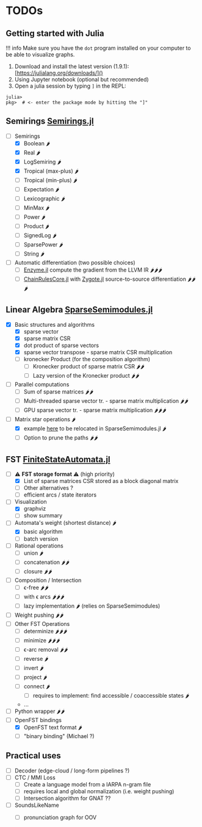 # TODOs

## Getting started with Julia

!!! info
    Make sure you have the `dot` program installed on your computer to
    be able to visualize graphs.

1. Download and install the latest version (1.9.1): [https://julialang.org/downloads/]()
2. Using Jupyter notebook (optional but recommended)
  1. Open a julia session by typing `]` in the REPL:

  ```$ julia
  julia>
  pkg>  # <- enter the package mode by hitting the "]"
  ```


## Semirings [Semirings.jl](https://gitlab.lisn.upsaclay.fr/fast/semirings.jl)
- [ ] Semirings
  - [x] Boolean 🌶
  - [x] Real 🌶
  - [x] LogSemiring 🌶
  - [x] Tropical (max-plus) 🌶
  - [ ] Tropical (min-plus) 🌶
  - [ ] Expectation 🌶
  - [ ] Lexicographic 🌶
  - [ ] MinMax 🌶
  - [ ] Power 🌶
  - [ ] Product 🌶
  - [ ] SignedLog 🌶
  - [ ] SparsePower 🌶
  - [ ] String 🌶
- [ ] Automatic differentiation (two possible choices)
  - [ ] [Enzyme.jl](https://github.com/EnzymeAD/Enzyme.jl) compute the
    gradient from the LLVM IR 🌶🌶🌶
  - [ ] [ChainRulesCore.jl](https://github.com/JuliaDiff/ChainRulesCore.jl)
    with [Zygote.jl](https://github.com/FluxML/Zygote.jl) source-to-source
    differentiation 🌶🌶🌶

## Linear Algebra [SparseSemimodules.jl](https://gitlab.lisn.upsaclay.fr/fast/sparsesemimodules.jl)
- [x] Basic structures and algorithms
  - [x] sparse vector
  - [x] sparse matrix CSR
  - [x] dot product of sparse vectors
  - [x] sparse vector transpose - sparse matrix CSR multiplication
  - [ ] kronecker Product (for the composition algorithm)
    - [ ] Kronecker product of sparse matrix CSR 🌶🌶
    - [ ] Lazy version of the Kronecker product 🌶🌶
- [ ] Parallel computations
  - [ ] Sum of sparse matrices 🌶🌶
  - [ ] Multi-threaded sparse vector tr. - sparse matrix multiplication
    🌶🌶
  - [ ] GPU sparse vector tr. - sparse matrix multiplication 🌶🌶🌶
- [ ] Matrix star operations 🌶
  - [x] example [here](https://gitlab.lisn.upsaclay.fr/fast/finitestateautomata.jl/-/blob/jsalt2023-workshop/src/transitionmatrix.jl)
    to be relocated in SparseSemimodules.jl 🌶
  - [ ] Option to prune the paths 🌶🌶

## FST [FiniteStateAutomata.jl](https://gitlab.lisn.upsaclay.fr/fast/finitestateautomata.jl)
- [ ] ⚠ **FST storage format** ⚠ (high priority)
  - [x] List of sparse matrices CSR stored as a block diagonal matrix
  - [ ] Other alternatives ?
  - [ ] efficient arcs / state iterators
- [ ] Visualization
  - [x] graphviz
  - [ ] show summary
- [ ] Automata's weight (shortest distance) 🌶
  - [x] basic algorithm
  - [ ] batch version
- [ ] Rational operations
  - [ ] union 🌶
  - [ ] concatenation 🌶🌶
  - [ ] closure 🌶🌶
- [ ] Composition / Intersection
  - [ ] ϵ-free 🌶🌶
  - [ ] with ϵ arcs 🌶🌶🌶
  - [ ] lazy implementation 🌶 (relies on SparseSemimodules)
- [ ] Weight pushing 🌶🌶
- [ ] Other FST Operations
  - [ ] determinize 🌶🌶🌶
  - [ ] minimize 🌶🌶🌶
  - [ ] ϵ-arc removal 🌶🌶
  - [ ] reverse 🌶
  - [ ] invert 🌶
  - [ ] project 🌶
  - [ ] connect 🌶
    - [ ] requires to implement: find accessible / coaccessible states 🌶
  - ...
- [ ] Python wrapper 🌶🌶
- [ ] OpenFST bindings
  - [x] OpenFST text format 🌶
  - [ ] "binary binding" (Michael ?)

## Practical uses
- [ ] Decoder (edge-cloud / long-form pipelines ?)
- [ ] CTC / MMI Loss
  - [ ] Create a language model from a IARPA n-gram file
  - [ ] requires local and global normalization (i.e. weight pushing)
  - [ ] Intersection algorithm for GNAT ??
- [ ] SoundsLikeName
  - [ ] pronunciation graph for OOV

